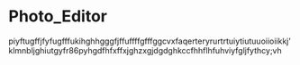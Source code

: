 # Photo_Editor
piyftugffjfyfugfffukihghhgggfjffuffffgfffggcvxfaqerteryrurtrtuiytiutuuoiioiikkj'klmnbljghiutgyfr86pyhgdfhfxffxjghzxgjdgdghkccfhhflhfuhviyfgljfythcy;vh
